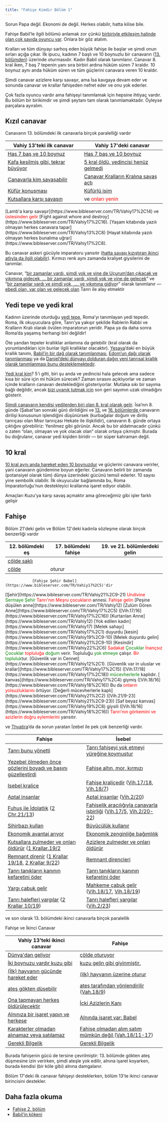 ```yaml
---
title: "Fahişe Kimdir Bölüm 1"
---
```



Sorun Papa değil. Ekonomi de değil. Herkes olabilir, hatta kilise bile.

Fahişe Babil’le ilgili bölümü anlamak zor çünkü [birbiriyle etkileşim halinde olan çok sayıda oyuncu var](https://www.bibleserver.com/TR/Vahiy17). Onlara bir göz atalım.

Kralları ve tüm dünyayı sarhoş eden büyük fahişe ile başlar ve şimdi onun sırları açığa çıkar. İlk ipucu, kadının 7 başlı ve 10 boynuzlu bir canavarın ([13. bölümden](../../../content/beasts/expl/the-nature-of-the-beast-in-the-book-of-revelation)) üzerinde oturmasıdır. Kadın Babil olarak tanımlanır. Canavar 8. kral iken, 7 baş 7 tepenin yanı sıra birbiri ardına hüküm süren 7 kraldır. 10 boynuz aynı anda hüküm süren ve tüm güçlerini canavara veren 10 kraldır.

Şimdi canavar azizlere karşı savaşır, ama İsa kavgaya devam eder ve sonunda canavar ve krallar fahişeden nefret eder ve onu yok ederler.

Çok fazla oyuncu vardır ama fahişeyi tanımlamak için hepsine ihtiyaç vardır. Bu bölüm bir birikimdir ve şimdi şeytanı tam olarak tanımlamaktadır. Öyleyse parçalara ayıralım.


## Kızıl canavar

<a name="87f4"></a>
Canavarın 13. bölümdeki ilk canavarla birçok paralelliği vardır


| Vahiy 13'teki ilk canavar | Vahiy 17'deki canavar |
|---------------------------|-----------------------|
| [Has 7 baş ve 10 boynuz](https://www.bibleserver.com/TR/Vahiy13%2C1) | [Has 7 baş ve 10 boynuz](https://www.bibleserver.com/TR/Vahiy17%2C3) |
| [Kafa kesilmiş gibi, tekrar büyüyor](https://www.bibleserver.com/TR/Vahiy13%2C3) | [5 kral öldü, yedincisi henüz gelmedi](https://www.bibleserver.com/TR/Vahiy17%2C10) |
| [Canavarla kim savaşabilir](https://www.bibleserver.com/TR/Vahiy13%2C4) | [Canavar Kralların Kralına savaş açtı](https://www.bibleserver.com/TR/Vahiy17%2C14) |
| [Küfür konuşması](https://www.bibleserver.com/TR/Vahiy13%2C5-6) | [Küfürlü isim](https://www.bibleserver.com/TR/Vahiy17%2C3) |
| [Kutsallara karşı savaşın](https://www.bibleserver.com/TR/Vahiy13%2C7) | ve <span style="color:red;">onları yenin</span>
<td>
[Lamb'a karşı savaşır](https://www.bibleserver.com/TR/Vahiy17%2C14)</td> ve <span style="color:red;">üstesinden gelir</span>
[Fight against whore and destroy](https://www.bibleserver.com/TR/Vahiy17%2C16).
			

<tr>
<td>[Yaşam kitabında yazılı olmayan herkes canavara tapar](https://www.bibleserver.com/TR/Vahiy13%2C8)</td>
<td>[Hayat kitabında yazılı olmayan herkes bunalıma uğrar](https://www.bibleserver.com/TR/Vahiy17%2C8)</td>.
		</tr>

Bu canavar askeri gücüyle imparatoru yansıtır ([hatta savaşı kızıştıran ikinci atlıyla da ilgili olabilir](https://www.bibleserver.com/TR/Vahiy6%3A3-4)). Kırmızı renk aynı zamanda kraliyet giysilerini de tanımlar.

Canavar, “[bir zamanlar vardı, şimdi yok ve yine de Uçurum’dan çıkacak ve yıkımına gidecek, … bir zamanlar vardı, şimdi yok ve yine de gelecek](https://www.bibleserver.com/TR/Vahiy17%3A8)” ve “[bir zamanlar vardı ve şimdi yok, …. ve yıkımına gidiyo](https://www.bibleserver.com/TR/Vahiy17%3A11)r” olarak tanımlanır — [ebedi olan, var olan ve gelecek olan](https://www.bibleserver.com/TR/Vahiy1%3A8) Tanrı ile alay etmektir


## Yedi tepe ve yedi kral

<a name="9b63"></a>
Kadının üzerinde oturduğu [yedi tepe](https://www.bibleserver.com/TR/Vahiy17%3A9), Roma’yı tanımlayan yedi tepedir. Roma, ilk okuyuculara göre, Tanrı’ya yakışır şekilde Rablerin Rabbi ve Kralların Kralı olarak övülen imparatorun yeridir. Papa ya da daha sonra Roma’da yaşamış herhangi biri değildir!

Öte yandan tepeler krallıklar anlamına da gelebilir (kral olarak da yorumlandıkları için bunlar ilgili krallıklar olacaktır). [Yeşaya](https://www.bibleserver.com/TR/Ye%C5%9Faya2%3A2)’daki en büyük krallık tanımı, [Babil’in bir dağ olarak tanımlanması](https://www.bibleserver.com/TR/Yeremya51%3A25), [Edom’un dağı olarak tanımlanması](https://www.bibleserver.com/TR/Hezekiel35%3A3) ya da [Daniel’deki dünyayı dolduran dağın yeni tanrısal krallık olarak tanımlanması bunu desteklemektedir](https://www.bibleserver.com/TR/Daniel2%3A35).

[Yedi kral kim](https://www.bibleserver.com/TR/Vahiy17%3A10)? 5'i gitti, biri şu anda ve yedincisi hala gelecek ama sadece kısa bir süre için mi hüküm sürecek? Zaman sırasını açıklıyorlar ve zaman içinde kralların canavarı desteklediğini gösteriyorlar. Mutlaka sıkı bir sayıma bağlı değildir, ancak [bizi uyanık tutmak için](https://www.bibleserver.com/TR/Vahiy16%3A15) son geri sayımın uzak olmadığını gösterir.

[Şimdi canavarın kendisi yedilerden biri olan 8. kral olarak gelir](https://www.bibleserver.com/TR/Vahiy17%3A11). İsa’nın 8. günde (Şabat’tan sonraki gün) dirildiğini ve [13.](https://www.bibleserver.com/TR/Vahiy13%3A3-4) ve [16. bölümlerde ](https://www.bibleserver.com/TR/Vahiy16%3A13)canavarın dirilişi konusunun işlendiğini düşünürsek (kurbağalar doğum ve diriliş tanrıçası olan Mısır tanrıçası Hekate ile ilişkilidir), canavarın 8. günde ortaya çıktığını görebiliriz: Yenilmez gibi görünür. Ancak bu bir aldatmacadır çünkü o zaten “olan, olmayan ve yok olacak olan” olarak ortaya çıkmıştır. Burada bu doğrulanır, canavar yedi kişiden biridir — bir süper kahraman değil.


## 10 kral

<a name="cabf"></a>
[10 kral aynı anda hareket eden 10 boynuzdur](https://www.bibleserver.com/TR/Vahiy17%3A12) ve güçlerini canavara verirler, yani canavarın gündemine boyun eğerler. Canavarın belirli bir zamanda (potansiyel olarak tüm) dünya üzerindeki gücünü temsil ederler. 10 sayısı yine sembolik olabilir. İlk okuyucular bağlamında bu, Roma İmparatorluğu’nun destekleyici krallarına işaret ediyor olabilir.

Amaçları Kuzu’ya karşı savaş açmaktır ama göreceğimiz gibi işler farklı gelişir


## Fahişe

<a name="b45d"></a>
Bölüm 21'deki gelin ve Bölüm 12'deki kadınla sözleşme olarak birçok benzerliği vardır


| 12. bölümdeki eş | 17. bölümdeki fahişe | 19. ve 21. bölümlerdeki gelin |
|------------------|----------------------|-------------------------------|
| [ çölde saklı](https://www.bibleserver.com/TR/Vahiy23%2C6) | 
[ çölde](https://www.bibleserver.com/TR/Vahiy17%2C3) | oturur
				[Fahişe Şehir Babel](https://www.bibleserver.com/TR/Vahiy17%2C5)'dir
			
<td style="width:40%;">[Şehir](https://www.bibleserver.com/TR/Vahiy21%2C9-21)</td>
<tr>
<td></td>
<td><span style="color:red;">Undivine</span> <span style="color:green;">Sermaye</span></td>
<td><span style="color:green;">Şehir</span> <span style="color:red;">Tanrı'nın</span></td>
</tr>
<tr>
<td><span style="color:red;">Meşru çocukların</span> annesi</td>.
			<td><span style="color:red;">Fahişe</span></td>
<td><span style="color:red;">gelin</span></td>
</tr>
<tr>
<td>[Peşine düşülen anne](https://www.bibleserver.com/TR/Vahiy12)</td>
<td>[Zulüm Gören Anne](https://www.bibleserver.com/TR/Vahiy17%2C5) ([Vih.17/16](https://www.bibleserver.com/TR/Vahiy17%2C16))</td>
<td></td>
</tr>
<tr>
<td>[Kurtarılan Anne](https://www.bibleserver.com/TR/Vahiy12)</td>
<td>[Yok edilen kadın](https://www.bibleserver.com/TR/Vahiy17)</td>
<td></td>
</tr>
<tr>
<td></td>
<td>
[Melek sahayı](https://www.bibleserver.com/TR/Vahiy17%2C1)</td></tr> duyurdu
				[kesin](https://www.bibleserver.com/TR/Vahiy19%2C9-10)

<td>
[Melek duyurdu gelin](https://www.bibleserver.com/TR/Vahiy21%2C9-10)</td>
[Kesindir](https://www.bibleserver.com/TR/Vahiy22%2C6)


<tr>
<td><span style="color:red;">Sadakat</span> <span style="color:green;">Çocuklar</span></td>
<td><span style="color:red;">İnançsız</span> <span style="color:green;">Çocuklar</span></td>
<td></td>
</tr>
<tr>
<td> <span style="color:red;">topluluğa</span></td> <span style="color:green;">doğum</span> verir.
			<td>Topluluğu</td></tr> <span style="color:green;">yok etmeye</span> çalışır.
			<td><span style="color:red;">Bir</span> <span style="color:green;">topluluk</span></td>tur.
		
<tr>
<td>
[Güvenlik  var in Cennet](https://www.bibleserver.com/TR/Vahiy12%2C1).
			</td>
<td>
[Güvenlik  var in uluslar ve krallar](https://www.bibleserver.com/TR/Vahiy17%2C15) ([Vih.17/18](https://www.bibleserver.com/TR/Vahiy17%2C18))
			</td>
<td></td>
</tr>
<tr>
<td>
</td>
<td>
<span style="color:green;">mücevherlerle</span> </td></tr>kaplıdır.
				[ kanvas](https://www.bibleserver.com/TR/Vahiy17%2C4) giymiş ([Vih.18/16](https://www.bibleserver.com/TR/Vahiy18%2C16))
				Bu da <span style="color:red;">onların yolsuzluklarını</span> örtüyor.
			
<td>
[Değerli mücevherlerle kaplı](https://www.bibleserver.com/TR/Vahiy21%2C2) ([Vih.21/9-23](https://www.bibleserver.com/TR/Vahiy21%2C9-23)) </td>
[Saf beyaz kanvas](https://www.bibleserver.com/TR/Vahiy19%2C8) giysili ([Vih.18/16](https://www.bibleserver.com/TR/Vahiy18%2C16))
<span style="color:red;">Tanrı'nın görkemini ve azizlerin doğru eylemlerini</span> yansıtır.
			




ve [Thyatira](https://www.bibleserver.com/TR/Vahiy2%3A20)’da da sorun yaratan İzebel ile pek çok benzerliği vardır.


| Fahişe | İsebel |
|--------|--------|
| [Tanrı bunu yönetti](https://www.bibleserver.com/TR/2.Krallar9%2C36) | [Tanrı fahişeyi yok etmeyi yüreğine koymuştur](https://www.bibleserver.com/TR/Vahiy17%2C17) |
| [Yezebel ölmeden önce gözlerini boyadı ve başını güzelleştirdi](https://www.bibleserver.com/TR/2.Krallar9%2C30) | [Fahişe altın, mor, kırmızı](https://www.bibleserver.com/TR/Vahiy17%2C4) |
| [Isebel kraliçe](https://www.bibleserver.com/TR/1.Krallar16%2C31) | [Fahişe kraliçedir](https://www.bibleserver.com/TR/Vahiy17%2C1-2) ([Vih.17/18](https://www.bibleserver.com/TR/Vahiy17%2C18), [Vih.18/7](https://www.bibleserver.com/TR/Vahiy18%2C7)) |
| [Aptal insanlar](https://www.bibleserver.com/TR/1.Krallar21%2C25) | [Aptal insanlar](https://www.bibleserver.com/TR/Vahiy17%2C2) ([Vih.2/20](https://www.bibleserver.com/TR/Vahiy2%2C20)) |
| [Fuhuş ile İdolatlık](https://www.bibleserver.com/TR/2.Krallar9%2C22) ([2 Chr.21/13](https://www.bibleserver.com/TR/2.Tarihler21%2C13)) | [Fahişelik aracılığıyla canavarla i̇şbi̇rli̇ği̇](https://www.bibleserver.com/TR/Vahiy17%2C1-2) ([Vih.17/5](https://www.bibleserver.com/TR/Vahiy17%2C5), [Vih.2/20-22](https://www.bibleserver.com/TR/Vahiy2%2C20-22)) |
| [Sihirbazı kullan](https://www.bibleserver.com/TR/2.Krallar9%2C22) | [Büyücülük kullanır](https://www.bibleserver.com/TR/Vahiy18%2C23) |
| [Ekonomik avantaj arıyor](https://www.bibleserver.com/TR/1.Krallar21) | [Ekonomik zenginliğe bağımlılık](https://www.bibleserver.com/TR/Vahiy18%2C11-19) |
| [Kutsallara zulmeder ve onları öldürür](https://www.bibleserver.com/TR/1.Krallar18%2C4) ([1 Krallar.19/2](https://www.bibleserver.com/TR/1.Krallar19%2C2) | [Azizlere zulmeder ve onları öldürür](https://www.bibleserver.com/TR/Vahiy17%2C6) |
| [Remnant direnir](https://www.bibleserver.com/TR/1.Krallar18%2C18) ([1 Krallar 19/18](https://www.bibleserver.com/TR/1.Krallar19%2C18), [2 Krallar 9/22](https://www.bibleserver.com/TR/2.Krallar9%2C22)) | [Remnant dirençleri](https://www.bibleserver.com/TR/Vahiy17%2C14) |
| [Tanrı tanıkların kanının kefaretini öder](https://www.bibleserver.com/TR/2.Krallar9%2C7) | [Tanrı tanıkların kanının kefaretini öder](https://www.bibleserver.com/TR/Vahiy19%2C2) |
| [Yargı çabuk gelir](https://www.bibleserver.com/TR/2.Krallar9%2C33-35) | [Mahkeme çabuk gelir](https://www.bibleserver.com/TR/Vahiy18%2C10) ([Vih.18/17](https://www.bibleserver.com/TR/Vahiy18%2C17), [Vih.18/19](https://www.bibleserver.com/TR/Vahiy18%2C19)) |
| [Tanrı halefleri yargılar](https://www.bibleserver.com/TR/1.Krallar18%2C40) ([2 Krallar 10/19](https://www.bibleserver.com/TR/2.Krallar10%2C19)) | [Tanrı halefleri yargılar](https://www.bibleserver.com/TR/Vahiy18%2C9-11) ([Vih.2/23](https://www.bibleserver.com/TR/Vahiy2%2C23)) |

ve son olarak 13. bölümdeki ikinci canavarla birçok paralellik
<p>Fahişe ve İkinci Canavar</p>


| Vahiy 13'teki ikinci canavar | Fahişe |
|------------------------------|--------|
| [Dünya'dan geliyor](https://www.bibleserver.com/TR/Vahiy13%2C11) | [çölde oturuyor](https://www.bibleserver.com/TR/Vahiy17%2C3) |
| [İki boynuzu vardır  kuzu gibi](https://www.bibleserver.com/TR/Vahiy13%2C11) | [kuzu gelin gibi giyinmiştir.](https://www.bibleserver.com/TR/Vahiy17%2C4) |
| [(İlk) hayvanın  gücünde hareket eder](https://www.bibleserver.com/TR/Vahiy13%2C12) | [(ilk) hayvanın üzerine oturur](https://www.bibleserver.com/TR/Vahiy17%2C3) |
| [ateş gökten düşebilir](https://www.bibleserver.com/TR/Vahiy13%2C13) | [ateş tarafından yönlendirilir](https://www.bibleserver.com/TR/Vahiy17%2C16) ([Vah.18/9](https://www.bibleserver.com/TR/Vahiy18%2C9)) |
| [Ona tapmayan herkes öldürülecektir](https://www.bibleserver.com/TR/Vahiy13%2C15) | [İçki Azizlerin Kanı](https://www.bibleserver.com/TR/Vahiy17%2C6) |
| [Alnınıza bir işaret yapın ve herkese](https://www.bibleserver.com/TR/Vahiy13%2C16) | [Alnında işaret var: Babel](https://www.bibleserver.com/TR/Vahiy17%2C5) |
| [Karakterler olmadan alınamaz veya satılamaz](https://www.bibleserver.com/TR/Vahiy13%2C17) | [Fahişe olmadan alım satım mümkün değil ](https://www.bibleserver.com/TR/Vahiy18%2C3) ([Vah.18/11-17](https://www.bibleserver.com/TR/Vahiy18%2C11-17)) |
| [Gerekli Bilgelik](https://www.bibleserver.com/TR/Vahiy13%2C18) | [Gerekli Bilgelik](https://www.bibleserver.com/TR/Vahiy17%2C9) |
<p>Burada fahişenin gücü de tersine çevrilmiştir: 13. bölümde gökten ateş düşmesine izin verirken, şimdi ateşle yok edilir, alnına işaret koyarken, burada kendisi (bir köle gibi) alnına damgalanır.</p>
Bölüm 17'deki ilk canavar fahişeyi desteklerken, bölüm 13'te ikinci canavar birincisini destekler.


## Daha fazla okuma

<a name="7688"></a>
- [Fahişe 2. bölüm](../../../content/harlot/expl/who-is-the-whore-babel-part-2)
- [Babil’in kökeni](../../../bible/keyword/expl/the-origin-of-babel)







[](https://github.com/revelation-today/revelation-today/blob/main/exampleSite/content/docs/content/harlot/expl/who-is-the-whore-babel-part-1.tr.md)
